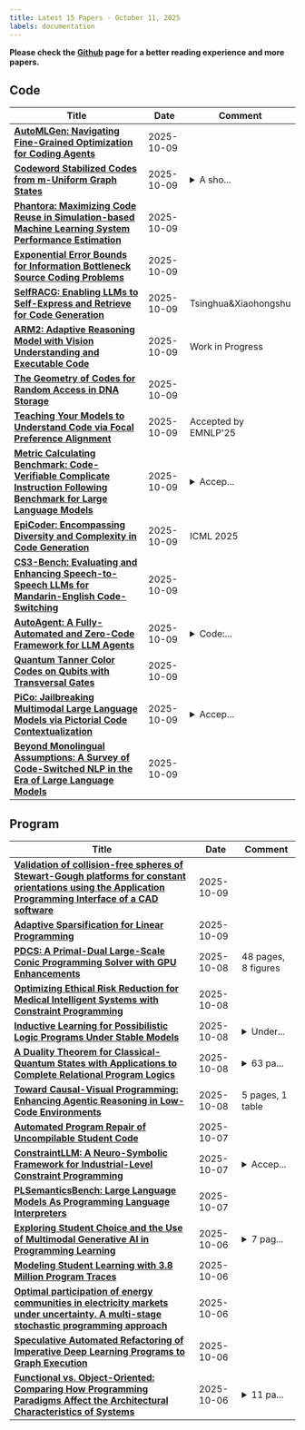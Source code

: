 ```yaml
---
title: Latest 15 Papers - October 11, 2025
labels: documentation
---
```

**Please check the [Github](https://github.com/zezhishao/MTS_Daily_ArXiv) page for a better reading experience and more papers.**

## Code
| **Title** | **Date** | **Comment** |
| --- | --- | --- |
| **[AutoMLGen: Navigating Fine-Grained Optimization for Coding Agents](http://arxiv.org/abs/2510.08511v1)** | 2025-10-09 |  |
| **[Codeword Stabilized Codes from m-Uniform Graph States](http://arxiv.org/abs/2405.06142v4)** | 2025-10-09 | <details><summary>A sho...</summary><p>A shorter version of this manuscript is available in the Proceedings of the 2024 International Symposium on Information Theory (ISIT 2024)</p></details> |
| **[Phantora: Maximizing Code Reuse in Simulation-based Machine Learning System Performance Estimation](http://arxiv.org/abs/2505.01616v3)** | 2025-10-09 |  |
| **[Exponential Error Bounds for Information Bottleneck Source Coding Problems](http://arxiv.org/abs/2510.08364v1)** | 2025-10-09 |  |
| **[SelfRACG: Enabling LLMs to Self-Express and Retrieve for Code Generation](http://arxiv.org/abs/2507.19033v2)** | 2025-10-09 | Tsinghua&Xiaohongshu |
| **[ARM2: Adaptive Reasoning Model with Vision Understanding and Executable Code](http://arxiv.org/abs/2510.08163v1)** | 2025-10-09 | Work in Progress |
| **[The Geometry of Codes for Random Access in DNA Storage](http://arxiv.org/abs/2411.08924v2)** | 2025-10-09 |  |
| **[Teaching Your Models to Understand Code via Focal Preference Alignment](http://arxiv.org/abs/2503.02783v4)** | 2025-10-09 | Accepted by EMNLP'25 |
| **[Metric Calculating Benchmark: Code-Verifiable Complicate Instruction Following Benchmark for Large Language Models](http://arxiv.org/abs/2510.07892v1)** | 2025-10-09 | <details><summary>Accep...</summary><p>Accepted to the EMNLP2025</p></details> |
| **[EpiCoder: Encompassing Diversity and Complexity in Code Generation](http://arxiv.org/abs/2501.04694v3)** | 2025-10-09 | ICML 2025 |
| **[CS3-Bench: Evaluating and Enhancing Speech-to-Speech LLMs for Mandarin-English Code-Switching](http://arxiv.org/abs/2510.07881v1)** | 2025-10-09 |  |
| **[AutoAgent: A Fully-Automated and Zero-Code Framework for LLM Agents](http://arxiv.org/abs/2502.05957v3)** | 2025-10-09 | <details><summary>Code:...</summary><p>Code: https://github.com/HKUDS/AutoAgent</p></details> |
| **[Quantum Tanner Color Codes on Qubits with Transversal Gates](http://arxiv.org/abs/2510.07864v1)** | 2025-10-09 |  |
| **[PiCo: Jailbreaking Multimodal Large Language Models via Pictorial Code Contextualization](http://arxiv.org/abs/2504.01444v4)** | 2025-10-09 | <details><summary>Accep...</summary><p>Accepted to IEEE International Conference on Multimedia and Expo (ICME) 2025</p></details> |
| **[Beyond Monolingual Assumptions: A Survey of Code-Switched NLP in the Era of Large Language Models](http://arxiv.org/abs/2510.07037v2)** | 2025-10-09 |  |

## Program
| **Title** | **Date** | **Comment** |
| --- | --- | --- |
| **[Validation of collision-free spheres of Stewart-Gough platforms for constant orientations using the Application Programming Interface of a CAD software](http://arxiv.org/abs/2510.08408v1)** | 2025-10-09 |  |
| **[Adaptive Sparsification for Linear Programming](http://arxiv.org/abs/2510.08348v1)** | 2025-10-09 |  |
| **[PDCS: A Primal-Dual Large-Scale Conic Programming Solver with GPU Enhancements](http://arxiv.org/abs/2505.00311v2)** | 2025-10-08 | 48 pages, 8 figures |
| **[Optimizing Ethical Risk Reduction for Medical Intelligent Systems with Constraint Programming](http://arxiv.org/abs/2510.07491v1)** | 2025-10-08 |  |
| **[Inductive Learning for Possibilistic Logic Programs Under Stable Models](http://arxiv.org/abs/2510.07069v1)** | 2025-10-08 | <details><summary>Under...</summary><p>Under consideration in Theory and Practice of Logic Programming (TPLP)</p></details> |
| **[A Duality Theorem for Classical-Quantum States with Applications to Complete Relational Program Logics](http://arxiv.org/abs/2510.07051v1)** | 2025-10-08 | <details><summary>63 pa...</summary><p>63 pages, 11 figures, 4 tables</p></details> |
| **[Toward Causal-Visual Programming: Enhancing Agentic Reasoning in Low-Code Environments](http://arxiv.org/abs/2509.25282v2)** | 2025-10-08 | 5 pages, 1 table |
| **[Automated Program Repair of Uncompilable Student Code](http://arxiv.org/abs/2510.06187v1)** | 2025-10-07 |  |
| **[ConstraintLLM: A Neuro-Symbolic Framework for Industrial-Level Constraint Programming](http://arxiv.org/abs/2510.05774v1)** | 2025-10-07 | <details><summary>Accep...</summary><p>Accepted to the 2025 Conference on Empirical Methods in Natural Language Processing (EMNLP 2025), Main Conference</p></details> |
| **[PLSemanticsBench: Large Language Models As Programming Language Interpreters](http://arxiv.org/abs/2510.03415v2)** | 2025-10-07 |  |
| **[Exploring Student Choice and the Use of Multimodal Generative AI in Programming Learning](http://arxiv.org/abs/2510.05417v1)** | 2025-10-06 | <details><summary>7 pag...</summary><p>7 pages, accepted to SIGCSE2026</p></details> |
| **[Modeling Student Learning with 3.8 Million Program Traces](http://arxiv.org/abs/2510.05056v1)** | 2025-10-06 |  |
| **[Optimal participation of energy communities in electricity markets under uncertainty. A multi-stage stochastic programming approach](http://arxiv.org/abs/2510.04965v1)** | 2025-10-06 |  |
| **[Speculative Automated Refactoring of Imperative Deep Learning Programs to Graph Execution](http://arxiv.org/abs/2504.05424v4)** | 2025-10-06 |  |
| **[Functional vs. Object-Oriented: Comparing How Programming Paradigms Affect the Architectural Characteristics of Systems](http://arxiv.org/abs/2508.00244v3)** | 2025-10-06 | <details><summary>11 pa...</summary><p>11 pages, 15 figures (1 table, 3 diagrams, 4 graphics, 7 listings), accepted to the CTICQS capstone project competition at SBQS 2025</p></details> |

